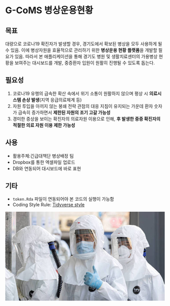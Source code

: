 # G-CoMS 병상운용현황

## 목표 

대량으로 코로나19 확진자가 발생할 경우, 경기도에서 확보된 병상을 모두 사용하게 될 수 있음. 이에 병상자원을 효율적으로 관리하기 위한 **병상운용 현황 플랫폼**을 개발할 필요가 있음. 따라서 본 애플리케이션을 통해 경기도 병원 및 생활치료센터의 가용병상 현황을 보여주는 대시보드를 개발, 중증환자 입원이 원활히 진행될 수 있도록 돕는다. 

## 필요성
1. 코로나19 유행의 급속한 확산 속에서 위기 소통이 원활하지 않으며 평상 시 **의료시스템 손상 발생**(지역 응급의료체계 등)
2. 자원 투입을 아끼지 않는 봉쇄 전략 관점의 대응 지침이 유지되는 가운데 환자 숫자가 급속히 증가하면서 **제한된 자원의 조기 고갈 가능성**
3. 경미한 증상을 보이는 확진자의 의료자원 이용으로 인해, **후 발생한 중증 확진자의 적절한 의료 자원 이용 제한 가능성**

## 사용
- 활용주체:긴급대책단 병상배정 팀
- Dropbox를 통한 엑셀파일 업로드
- DB와 연동되어 대시보드에 바로 표현

## 기타
- `token.Rda` 파일이 연동되어야 본 코드의 실행이 가능함
- Coding Style Rule: [Tidyverse style](https://style.tidyverse.org/)


![](www/footer.jpeg)